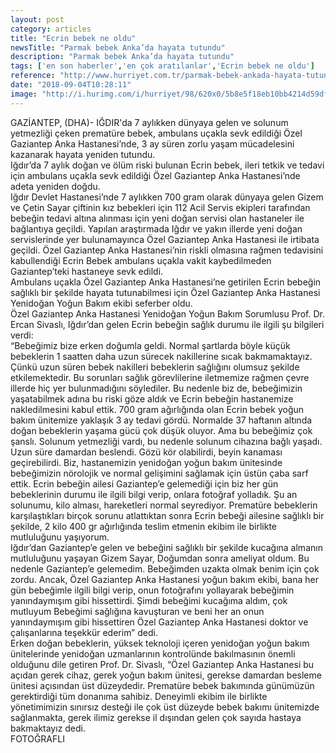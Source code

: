 ```yaml
---
layout: post
category: articles
title: "Ecrin bebek ne oldu"
newsTitle: "Parmak bebek Anka’da hayata tutundu"
description: "Parmak bebek Anka’da hayata tutundu"
tags: ['en son haberler','en çok aratılanlar','Ecrin bebek ne oldu']
reference: "http://www.hurriyet.com.tr/parmak-bebek-ankada-hayata-tutundu-40946040"
date: "2018-09-04T10:28:11"
image: "http://i.hurimg.com/i/hurriyet/98/620x0/5b8e5f18eb10bb4214d59dfc.jpg"
---
```


<p><p>GAZİANTEP, (DHA)- IĞDIR'da 7 aylıkken dünyaya gelen ve solunum yetmezliği çeken prematüre bebek, ambulans uçakla sevk edildiği Özel Gaziantep Anka Hastanesi’nde, 3 ay süren zorlu yaşam mücadelesini kazanarak hayata yeniden tutundu.<br>
Iğdır’da 7 aylık doğan ve ölüm riski bulunan Ecrin bebek, ileri tetkik ve tedavi için ambulans uçakla sevk edildiği Özel Gaziantep Anka Hastanesi’nde adeta yeniden doğdu.<br>
Iğdır Devlet Hastanesi’nde 7 aylıkken 700 gram olarak dünyaya gelen Gizem ve Çetin Sayar çiftinin kız bebekleri için 112 Acil Servis ekipleri tarafından bebeğin tedavi altına alınması için yeni doğan servisi olan hastaneler ile bağlantıya geçildi. Yapılan araştırmada Iğdır ve yakın illerde yeni doğan servislerinde yer bulunamayınca Özel Gaziantep Anka Hastanesi ile irtibata geçildi. Özel Gaziantep Anka Hastanesi’nin riskli olmasına rağmen tedavisini kabullendiği Ecrin Bebek ambulans uçakla vakit kaybedilmeden Gaziantep’teki hastaneye sevk edildi.<br>
Ambulans uçakla Özel Gaziantep Anka Hastanesi’ne getirilen Ecrin bebeğin sağlıklı bir şekilde hayata tutunabilmesi için Özel Gaziantep Anka Hastanesi Yenidoğan Yoğun Bakım ekibi seferber oldu.<br>
Özel Gaziantep Anka Hastanesi Yenidoğan Yoğun Bakım Sorumlusu Prof. Dr. Ercan Sivaslı, Iğdır’dan gelen Ecrin bebeğin sağlık durumu ile ilgili şu bilgileri verdi:<br>
“Bebeğimiz bize erken doğumla geldi. Normal şartlarda böyle küçük bebeklerin 1 saatten daha uzun sürecek nakillerine sıcak bakmamaktayız. Çünkü uzun süren bebek nakilleri bebeklerin sağlığını olumsuz şekilde etkilemektedir. Bu sorunları sağlık görevlilerine iletmemize rağmen çevre illerde hiç yer bulunmadığını söylediler. Bu nedenle biz de, bebeğimizin yaşatabilmek adına bu riski göze aldık ve Ecrin bebeğin hastanemize nakledilmesini kabul ettik. 700 gram ağırlığında olan Ecrin bebek yoğun bakım ünitemize yaklaşık 3 ay tedavi gördü. Normalde 37 haftanın altında doğan bebeklerin yaşama gücü çok düşük oluyor. Ama bu bebeğimiz çok şanslı. Solunum yetmezliği vardı, bu nedenle solunum cihazına bağlı yaşadı. Uzun süre damardan beslendi. Gözü kör olabilirdi, beyin kanaması geçirebilirdi. Biz, hastanemizin yenidoğan yoğun bakım ünitesinde bebeğimizin nörolojik ve normal gelişimini sağlamak için üstün çaba sarf ettik. Ecrin bebeğin ailesi Gaziantep’e gelemediği için biz her gün bebeklerinin durumu ile ilgili bilgi verip, onlara fotoğraf yolladık. Şu an solunumu, kilo alması, hareketleri normal seyrediyor. Prematüre bebeklerin karşılaştıkları birçok sorunu atlattıktan sonra Ecrin bebeği ailesine sağlıklı bir şekilde, 2 kilo 400 gr ağırlığında teslim etmenin ekibim ile birlikte mutluluğunu yaşıyorum.<br>
Iğdır’dan Gaziantep’e gelen ve bebeğini sağlıklı bir şekilde kucağına almanın mutluluğunu yaşayan Gizem Sayar, Doğumdan sonra ameliyat oldum. Bu nedenle Gaziantep’e gelemedim. Bebeğimden uzakta olmak benim için çok zordu. Ancak, Özel Gaziantep Anka Hastanesi yoğun bakım ekibi, bana her gün bebeğimle ilgili bilgi verip, onun fotoğrafını yollayarak bebeğimin yanındaymışım gibi hissettirdi. Şimdi bebeğimi kucağıma aldım, çok mutluyum Bebeğimi sağlığına kavuşturan ve beni her an onun yanındaymışım gibi hissettiren Özel Gaziantep Anka Hastanesi doktor ve çalışanlarına teşekkür ederim” dedi.<br>
Erken doğan bebeklerin, yüksek teknoloji içeren yenidoğan yoğun bakım ünitelerinde yenidoğan uzmanlarının kontrolünde bakılmasının önemli olduğunu dile getiren Prof. Dr. Sivaslı, “Özel Gaziantep Anka Hastanesi bu açıdan gerek cihaz, gerek yoğun bakım ünitesi, gerekse damardan besleme ünitesi açısından üst düzeydedir. Prematüre bebek bakımında günümüzün gerektirdiği tüm donanıma sahibiz. Deneyimli ekibim ile birlikte yönetimimizin sınırsız desteği ile çok üst düzeyde bebek bakımı ünitemizde sağlanmakta, gerek ilimiz gerekse il dışından gelen çok sayıda hastaya bakmaktayız dedi.<br>
FOTOĞRAFLI</p>
</p>
